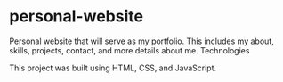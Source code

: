 # personal-website

Personal website that will serve as my portfolio.
This includes my about, skills, projects, contact, and more details about me.
Technologies

This project was built using HTML, CSS, and JavaScript.
